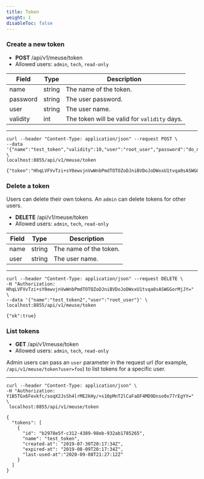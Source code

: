 ```yaml
---
title: Token
weight: 1
disableToc: false
---
```


### Create a new token

- **POST** /api/v1/meuse/token
- Allowed users: `admin`, `tech`, `read-only`

| Field | Type | Description |
| ------ | ----------- | ----------- |
| name    | string | The name of the token. |
| password | string | The user password. |
| user    | string | The user name. |
| validity | int | The token will be valid for `validity` days. |

---

```
curl --header "Content-Type: application/json" --request POST \
--data '{"name":"test_token","validity":10,"user":"root_user","password":"do_not_use_this_password"}' \
localhost:8855/api/v1/meuse/token

{"token":"HhqLVFVvTzi+sY0ewvjnVwWnbPmdTOTOZoDJniBVDoJoDWxxU1tvqa0sASWGGorMjJY="}
```

### Delete a token

Users can delete their own tokens. An `admin` can delete tokens for other users.

- **DELETE** /api/v1/meuse/token
- Allowed users: `admin`, `tech`, `read-only`

| Field | Type | Description |
| ------ | ----------- | ----------- |
| name    | string | The name of the token. |
| user    | string | The user name. |

---

```
curl --header "Content-Type: application/json" --request DELETE \
-H "Authorization: HhqLVFVvTzi+sY0ewvjnVwWnbPmdTOTOZoDJniBVDoJoDWxxU1tvqa0sASWGGorMjJY=" \
--data '{"name":"test_token2","user":"root_user"}' \
localhost:8855/api/v1/meuse/token

{"ok":true}
```

### List tokens

- **GET** /api/v1/meuse/token
- Allowed users: `admin`, `tech`, `read-only`

Admin users can pass an `user` parameter in the request url (for example, `/api/v1/meuse/token?user=foo`) to list tokens for a specific user.

---

```
curl --header "Content-Type: application/json" \
-H "Authorization: Y1B5TGx6Fevkfc/soqX2JsSh4lrME2kHy/+s10pMnT2lCaFaOF4MD9Dnso0x77rEgYY=" \
 localhost:8855/api/v1/meuse/token

{
  "tokens": [
    {
      "id": "b2978e5f-c312-4389-98eb-932ab1785265",
      "name": "test_token",
      "created-at": "2019-07-30T20:17:34Z",
      "expired-at": "2019-08-09T20:17:34Z",
      "last-used-at":"2020-09-08T21:27:12Z"
    }
  ]
}
```
